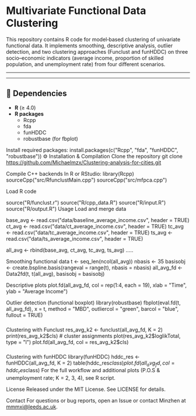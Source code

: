 # Multivariate Functional Data Clustering

This repository contains R code for model‐based clustering of univariate functional data. It implements smoothing, descriptive analysis, outlier detection, and two clustering approaches (Funclust and funHDDC) on three socio–economic indicators (average income, proportion of skilled population, and unemployment rate) from four different scenarios.

---
---

## 🔧 Dependencies

- **R** (≥ 4.0)  
- **R packages**  
  - Rcpp  
  - fda  
  - funHDDC  
  - robustbase (for fbplot)  

Install required packages:
install.packages(c("Rcpp", "fda", "funHDDC", "robustbase"))
⚙ Installation & Compilation
Clone the repository
git clone https://github.com/Michaelmzx/Clustering-analysis-for-cities.git


Compile C++ backends
In R or RStudio:
library(Rcpp)
sourceCpp("src/RfunclustMain.cpp")
sourceCpp("src/mfpca.cpp")

Load R code

source("R/funclust.r")
source("R/cpp_data.R")
source("R/input.R")
source("R/output.R")
 Usage
Load and merge data

base_avg <- read.csv("data/baseline_average_income.csv", header = TRUE)
ct_avg   <- read.csv("data/ct_average_income.csv",        header = TRUE)
tc_avg   <- read.csv("data/tc_average_income.csv",        header = TRUE)
ts_avg   <- read.csv("data/ts_average_income.csv",        header = TRUE)

all_avg  <- rbind(base_avg, ct_avg, tc_avg, ts_avg)
.....

Smoothing functional data
t          <- seq_len(ncol(all_avg))
nbasis     <- 35
basisobj   <- create.bspline.basis(rangeval = range(t), nbasis = nbasis)
all_avg_fd <- Data2fd(t, t(all_avg), basisobj = basisobj)

Descriptive plots
plot.fd(all_avg_fd, col = rep(1:4, each = 19),
        xlab = "Time", ylab = "Average Income")

Outlier detection (functional boxplot)
library(robustbase)
fbplot(eval.fd(t, all_avg_fd), x = t, method = "MBD",
       outliercol = "green", barcol = "blue", fullout = TRUE)
###
Clustering with Funclust
res_avg_k2 <- funclust(all_avg_fd, K = 2)
print(res_avg_k2$cls)              # cluster assignments
plot(res_avg_k2$loglikTotal, type = "l")
plot.fd(all_avg_fd, col = res_avg_k2$cls)
###
Clustering with funHDDC
library(funHDDC)
hddc_res <- funHDDC(all_avg_fd, K = 2)
table(hddc_res$class)
plot.fd(all_avg_fd, col = hddc_res$class)
For the full workflow and additional plots (P.O.S & unemployment rate; K = 2, 3, 4), see R script.



 License
Released under the MIT License. See LICENSE for details.

 Contact
For questions or bug reports, open an Issue or contact Minzhen at mmmxi@leeds.ac.uk.

